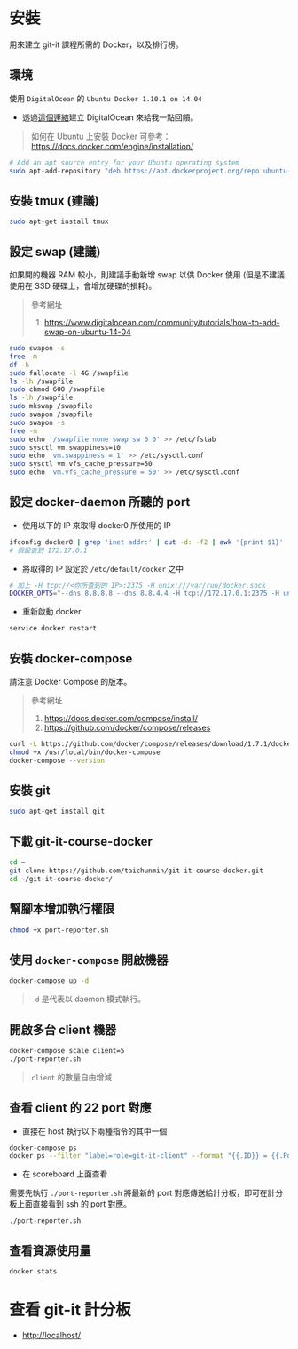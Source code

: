 # 安裝

用來建立 git-it 課程所需的 Docker，以及排行榜。

## 環境

使用 `DigitalOcean` 的 `Ubuntu Docker 1.10.1 on 14.04`

* 透過[這個連結](https://m.do.co/c/81327b020798)建立 DigitalOcean 來給我一點回饋。

> 如何在 Ubuntu 上安裝 Docker 可參考：<https://docs.docker.com/engine/installation/>

```sh
# Add an apt source entry for your Ubuntu operating system
sudo apt-add-repository "deb https://apt.dockerproject.org/repo ubuntu-$(lsb_release -cs) main"
```

## 安裝 tmux (建議)

```bash
sudo apt-get install tmux
```

## 設定 swap (建議)

如果開的機器 RAM 較小，則建議手動新增 swap 以供 Docker 使用 (但是不建議使用在 SSD 硬碟上，會增加硬碟的損耗)。

> 參考網址
>
> 1. <https://www.digitalocean.com/community/tutorials/how-to-add-swap-on-ubuntu-14-04>

```bash
sudo swapon -s
free -m
df -h
sudo fallocate -l 4G /swapfile
ls -lh /swapfile
sudo chmod 600 /swapfile
ls -lh /swapfile
sudo mkswap /swapfile
sudo swapon /swapfile
sudo swapon -s
free -m
sudo echo '/swapfile none swap sw 0 0' >> /etc/fstab
sudo sysctl vm.swappiness=10
sudo echo 'vm.swappiness = 1' >> /etc/sysctl.conf
sudo sysctl vm.vfs_cache_pressure=50
sudo echo 'vm.vfs_cache_pressure = 50' >> /etc/sysctl.conf
```

## 設定 docker-daemon 所聽的 port

* 使用以下的 IP 來取得 docker0 所使用的 IP

```sh
ifconfig docker0 | grep 'inet addr:' | cut -d: -f2 | awk '{print $1}'
# 假設查到 172.17.0.1
```

* 將取得的 IP 設定於 `/etc/default/docker` 之中

```sh
# 加上 -H tcp://<你所查到的 IP>:2375 -H unix:///var/run/docker.sock
DOCKER_OPTS="--dns 8.8.8.8 --dns 8.8.4.4 -H tcp://172.17.0.1:2375 -H unix:///var/run/docker.sock"
```

* 重新啟動 docker

```sh
service docker restart
```

## 安裝 docker-compose

請注意 Docker Compose 的版本。

> 參考網址
>
> 1. <https://docs.docker.com/compose/install/>
> 2. <https://github.com/docker/compose/releases>

```bash
curl -L https://github.com/docker/compose/releases/download/1.7.1/docker-compose-`uname -s`-`uname -m` > /usr/local/bin/docker-compose
chmod +x /usr/local/bin/docker-compose
docker-compose --version
```

## 安裝 git

```bash
sudo apt-get install git
```

## 下載 git-it-course-docker

```bash
cd ~
git clone https://github.com/taichunmin/git-it-course-docker.git
cd ~/git-it-course-docker/
```

## 幫腳本增加執行權限

```bash
chmod +x port-reporter.sh
```

## 使用 `docker-compose` 開啟機器

```bash
docker-compose up -d
```

> `-d` 是代表以 daemon 模式執行。

## 開啟多台 client 機器

```bash
docker-compose scale client=5
./port-reporter.sh
```

> `client` 的數量自由增減

## 查看 client 的 22 port 對應

* 直接在 host 執行以下兩種指令的其中一個

```bash
docker-compose ps
docker ps --filter "label=role=git-it-client" --format "{{.ID}} = {{.Ports}}" | sort
```

* 在 scoreboard 上面查看

需要先執行 `./port-reporter.sh` 將最新的 port 對應傳送給計分板，即可在計分板上面直接看到 ssh 的 port 對應。

```
./port-reporter.sh
```

## 查看資源使用量

```bash
docker stats
```

# 查看 git-it 計分板

* <http://localhost/>
